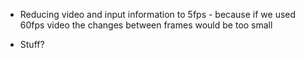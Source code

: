 * Reducing video and input information to 5fps - because if we used 60fps video the changes between frames would be too small

* Stuff?
